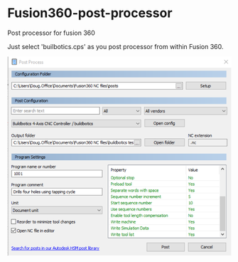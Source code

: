 # Fusion360-post-processor
Post processor for fusion 360

Just select 'builbotics.cps' as you post processor from within Fusion 360.

<img src="images/F360_PP.png" >
